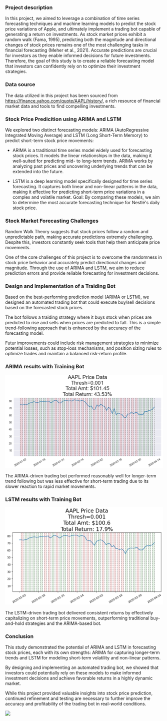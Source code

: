 ### Project description

In this project, we aimed to leverage a combination of time series forecasting techniques and machine learning models to predict the stock price variations of Apple, and ultimately implement a trading bot capable of generating a return on investments. As stock market prices exhibit a random walk (Fama, 1995), predicting both the magnitude and directional changes of stock prices remains one of the most challenging tasks in financial forecasting (Meher et al., 2021). Accurate predictions are crucial for investors as they enable informed decisions for future investments. Therefore, the goal of this study is to create a reliable forecasting model that investors can confidently rely on to optimize their investment strategies.

### Data source

The data utilized in this project has been sourced from https://finance.yahoo.com/quote/AAPL/history/, a rich resource of financial market data and tools to find compelling investments.


### Stock Price Predicition using ARIMA and LSTM

We explored two distinct forecasting models: ARIMA (AutoRegressive Integrated Moving Average) and LSTM (Long Short-Term Memory) to predict short-term stock price movements:

- ARIMA is a traditional time series model widely used for forecasting stock prices. It models the linear relationships in the data, making it well-suited for predicting mid- to long-term trends. ARIMA works by analyzing past prices and uncovering underlying trends that can be extended into the future.

- LSTM is a deep learning model specifically designed for time series forecasting. It captures both linear and non-linear patterns in the data, making it effective for predicting short-term price variations in a complex and volatile market.
Goal: By comparing these models, we aim to determine the most accurate forecasting technique for Nestlé's daily stock price.

### Stock Market Forecasting Challenges

Random Walk Theory suggests that stock prices follow a random and unpredictable path, making accurate predictions extremely challenging. Despite this, investors constantly seek tools that help them anticipate price movements.

One of the core challenges of this project is to overcome the randomness in stock price behavior and accurately predict directional changes and magnitude. Through the use of ARIMA and LSTM, we aim to reduce prediction errors and provide reliable forecasting for investment decisions.

### Design and Implementation of a Traiding Bot

Based on the best-performing prediction model (ARIMA or LSTM), we designed an automated trading bot that could execute buy/sell decisions based on the forecasted stock prices.

The bot follows a traiding strategy where it buys stock when prices are predicted to rise and sells when prices are predicted to fall. This is a simple trend-following approach that is enhanced by the accuracy of the forecasting model.

Futur improvements could include risk management strategies to minimize potential losses, such as stop-loss mechanisms, and position sizing rules to optimize trades and maintain a balanced risk-return profile.


### ARIMA results with Training Bot
<p align="center">
    <img src="./assets/botARIMA.png" alt="Bot ARIMA" width="600" />
</p>
The ARIMA-driven trading bot performed reasonably well for longer-term trend following but was less effective for short-term trading due to its slower reaction to rapid market movements.

### LSTM results with Training Bot
<p align="center">
    <img src="./assets/botLSTM.png" alt="Bot ARIMA" width="600" />
</p>
The LSTM-driven trading bot delivered consistent returns by effectively capitalizing on short-term price movements, outperforming traditional buy-and-hold strategies and the ARIMA-based bot.

### Conclusion

This study demonstrated the potential of ARIMA and LSTM in forecasting stock prices, each with its own strengths: ARIMA for capturing longer-term trends and LSTM for modeling short-term volatility and non-linear patterns.

By designing and implementing an automated trading bot, we showed that investors could potentially rely on these models to make informed investment decisions and achieve favorable returns in a highly dynamic market.

While this project provided valuable insights into stock price prediction, continued refinement and testing are necessary to further improve the accuracy and profitability of the trading bot in real-world conditions. 

![](./assets/charts_line.png)
